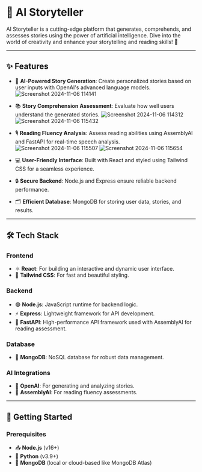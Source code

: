 # 🌟 AI Storyteller

AI Storyteller is a cutting-edge platform that generates, comprehends, and assesses stories using the power of artificial intelligence. Dive into the world of creativity and enhance your storytelling and reading skills! 🚀

---

## ✨ Features

- 📝 **AI-Powered Story Generation**: Create personalized stories based on user inputs with OpenAI's advanced language models.
  ![Screenshot 2024-11-06 114141](https://github.com/user-attachments/assets/04bfd85c-d8a9-4cb4-9735-3437bb3770a0)

- 📚 **Story Comprehension Assessment**: Evaluate how well users understand the generated stories.
  ![Screenshot 2024-11-06 114312](https://github.com/user-attachments/assets/0c0e2753-c791-4127-9555-06e258b7ac62)
  ![Screenshot 2024-11-06 115432](https://github.com/user-attachments/assets/8d84d495-f716-4184-b69e-242f254fabfd)


- 🎙️ **Reading Fluency Analysis**: Assess reading abilities using AssemblyAI and FastAPI for real-time speech analysis.
  ![Screenshot 2024-11-06 115507](https://github.com/user-attachments/assets/2a0fafe6-770e-4475-897e-487b18f1eab9)
  ![Screenshot 2024-11-06 115654](https://github.com/user-attachments/assets/79498ef6-4f0c-40da-a314-5f77c003f7df)


- 💻 **User-Friendly Interface**: Built with React and styled using Tailwind CSS for a seamless experience.
- 🔒 **Secure Backend**: Node.js and Express ensure reliable backend performance.
- 🗂️ **Efficient Database**: MongoDB for storing user data, stories, and results.

---

## 🛠️ Tech Stack

### **Frontend**
- ⚛️ **React**: For building an interactive and dynamic user interface.
- 🎨 **Tailwind CSS**: For fast and beautiful styling.

### **Backend**
- 🟢 **Node.js**: JavaScript runtime for backend logic.
- ⚡ **Express**: Lightweight framework for API development.
- 🚀 **FastAPI**: High-performance API framework used with AssemblyAI for reading assessment.

### **Database**
- 🍃 **MongoDB**: NoSQL database for robust data management.

### **AI Integrations**
- 🤖 **OpenAI**: For generating and analyzing stories.
- 🎤 **AssemblyAI**: For reading fluency assessments.

---

## 🚀 Getting Started

### Prerequisites
- 📥 **Node.js** (v16+)
- 🐍 **Python** (v3.9+)
- 🍃 **MongoDB** (local or cloud-based like MongoDB Atlas)

